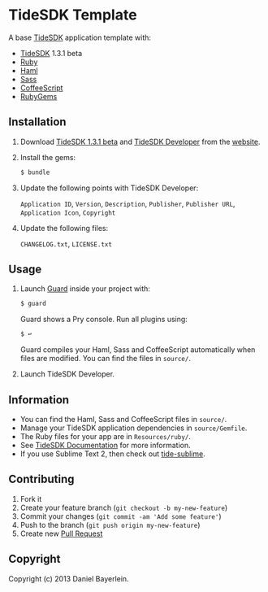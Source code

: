 # TideSDK Template

A base [TideSDK](http://www.tidesdk.org) application template with:

* [TideSDK](https://github.com/TideSDK/TideSDK) 1.3.1 beta
* [Ruby](http://www.ruby-lang.org/)
* [Haml](http://haml.info)
* [Sass](http://sass-lang.com)
* [CoffeeScript](http://jashkenas.github.io/coffee-script/)
* [RubyGems](https://rubygems.org)

## Installation

1. Download
   [TideSDK 1.3.1 beta](https://github.com/downloads/TideSDK/TideSDK/TideSDK-1.3.1-beta-osx-x86-64.zip)
   and
   [TideSDK Developer](https://github.com/downloads/TideSDK/TideSDK/TideSDK-Developer-1.4.2-osx-x86-64.dmg)
   from the [website](http://www.tidesdk.org).

2. Install the gems:

   ``` bash
   $ bundle
   ```

3. Update the following points with TideSDK Developer:

   `Application ID`, `Version`, `Description`, `Publisher`, `Publisher URL`,
   `Application Icon`, `Copyright`

4. Update the following files:

   `CHANGELOG.txt`, `LICENSE.txt`

## Usage

1. Launch [Guard](https://github.com/guard/guard) inside your project with:

   ``` bash
   $ guard
   ```

   Guard shows a Pry console. Run all plugins using:

   ``` bash
   $ ↩
   ```

   Guard compiles your Haml, Sass and CoffeeScript automatically when files are
   modified. You can find the files in `source/`.

2. Launch TideSDK Developer.

## Information

* You can find the Haml, Sass and CoffeeScript files in `source/`.
* Manage your TideSDK application dependencies in `source/Gemfile`.
* The Ruby files for your app are in `Resources/ruby/`.
* See
  [TideSDK Documentation](http://tidesdk.multipart.net/docs/user-dev/generated/)
  for more information.
* If you use Sublime Text 2, then check out
  [tide-sublime](https://github.com/wass3r/tide-sublime).

## Contributing

1. Fork it
2. Create your feature branch (`git checkout -b my-new-feature`)
3. Commit your changes (`git commit -am 'Add some feature'`)
4. Push to the branch (`git push origin my-new-feature`)
5. Create new [Pull Request](../../pull/new/master)

## Copyright

Copyright (c) 2013 Daniel Bayerlein.
